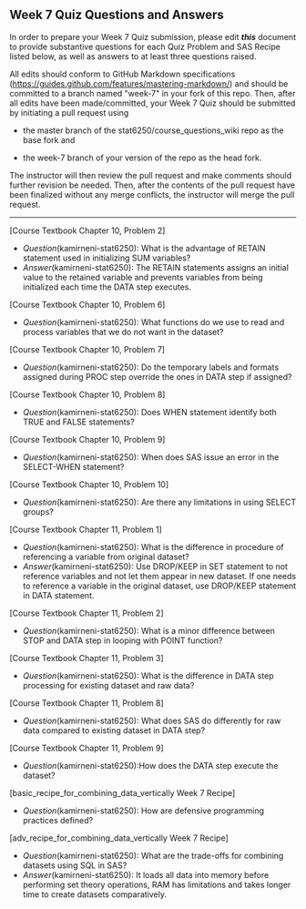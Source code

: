 ## Week 7 Quiz Questions and Answers

In order to prepare your Week 7 Quiz submission, please edit ***this*** document to provide substantive questions for each Quiz Problem and SAS Recipe listed below, as well as answers to at least three questions raised.

All edits should conform to GitHub Markdown specifications (https://guides.github.com/features/mastering-markdown/) and should be committed to a branch named "week-7" in your fork of this repo. Then, after all edits have been made/committed, your Week 7 Quiz should be submitted by initiating a pull request using

- the master branch of the stat6250/course_questions_wiki repo as the base fork and

- the week-7 branch of your version of the repo as the head fork.

The instructor will then review the pull request and make comments should further revision be needed. Then, after the contents of the pull request have been finalized without any merge conflicts, the instructor will merge the pull request.

********************************************************************************



[Course Textbook Chapter 10, Problem 2]
- *Question*(kamirneni-stat6250): What is the advantage of RETAIN statement used in initializing SUM variables? 
- *Answer*(kamirneni-stat6250): The RETAIN statements assigns an initial value to the retained variable and prevents variables from being initialized each time the DATA step executes.



[Course Textbook Chapter 10, Problem 6]
- *Question*(kamirneni-stat6250): What functions do we use to read and process variables that we do not want in the dataset?



[Course Textbook Chapter 10, Problem 7]
- *Question*(kamirneni-stat6250): Do the temporary labels and formats assigned during PROC step override the ones in DATA step if assigned?



[Course Textbook Chapter 10, Problem 8]
- *Question*(kamirneni-stat6250): Does WHEN statement identify both TRUE and FALSE statements?



[Course Textbook Chapter 10, Problem 9]
- *Question*(kamirneni-stat6250): When does SAS issue an error in the SELECT-WHEN statement?



[Course Textbook Chapter 10, Problem 10]
- *Question*(kamirneni-stat6250): Are there any limitations in using SELECT groups? 



[Course Textbook Chapter 11, Problem 1]
- *Question*(kamirneni-stat6250): What is the difference in procedure of referencing a variable from original dataset? 
- *Answer*(kamirneni-stat6250): Use DROP/KEEP in SET statement to not reference variables and not let them appear in new dataset. If one needs to reference a variable in the original dataset, use DROP/KEEP statement in DATA statement.



[Course Textbook Chapter 11, Problem 2]
- *Question*(kamirneni-stat6250): What is a minor difference between STOP and DATA step in looping with POINT function?



[Course Textbook Chapter 11, Problem 3]
- *Question*(kamirneni-stat6250): What is the difference in DATA step processing for existing dataset and raw data?



[Course Textbook Chapter 11, Problem 8]
- *Question*(kamirneni-stat6250): What does SAS do differently for raw data compared to existing dataset in DATA step?



[Course Textbook Chapter 11, Problem 9]
- *Question*(kamirneni-stat6250):How does the DATA step execute the dataset?



[basic_recipe_for_combining_data_vertically Week 7 Recipe]
- *Question*(kamirneni-stat6250): How are defensive programming practices defined?



[adv_recipe_for_combining_data_vertically Week 7 Recipe]
- *Question*(kamirneni-stat6250): What are the trade-offs for combining datasets using SQL in SAS? 
- *Answer*(kamirneni-stat6250): It loads all data into memory before performing set theory operations, RAM has limitations and takes longer time to create datasets comparatively.


